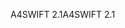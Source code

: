 <span data-ttu-id="e2809-101">A4SWIFT 2.1</span><span class="sxs-lookup"><span data-stu-id="e2809-101">A4SWIFT 2.1</span></span>